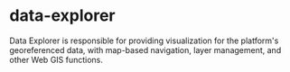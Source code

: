 # data-explorer
Data Explorer is responsible for providing visualization for the platform's georeferenced data, with map-based navigation, layer management, and other Web GIS functions.
